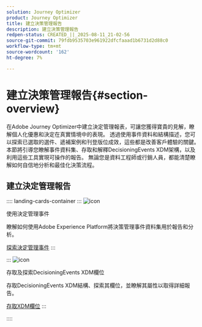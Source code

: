 ```yaml
---
solution: Journey Optimizer
product: Journey Optimizer
title: 建立決策管理報告
description: 建立決策管理報告
redpen-status: CREATED_||_2025-08-11_21-02-56
source-git-commit: 79fdb9535703e961922dfcfaaad1b6731d2d88c0
workflow-type: tm+mt
source-wordcount: '162'
ht-degree: 7%

---
```



# 建立決策管理報告{#section-overview}

在Adobe Journey Optimizer中建立決定管理報表，可讓您獲得寶貴的見解，瞭解個人化優惠和決定在真實情境中的表現。 透過使用事件資料和結構描述，您可以探索已選取的選件、遞補案例和刊登版位成效，這些都是改善客戶體驗的關鍵。 本節將引導您瞭解事件資料集、存取和解釋DecisioningEvents XDM架構，以及利用這些工具實現可操作的報告。 無論您是資料工程師或行銷人員，都能清楚瞭解如何自信地分析和最佳化決策流程。

## 建立決定管理報告

:::: landing-cards-container
:::
![icon](https://cdn.experienceleague.adobe.com/icons/book.svg?lang=zh-Hant)

使用決定管理事件

瞭解如何使用Adobe Experience Platform將決策管理事件資料集用於報告和分析。

[探索決定管理事件](../using/offers/reports/get-started-events.md)
:::

:::
![icon](https://cdn.experienceleague.adobe.com/icons/list-check.svg?lang=zh-Hant)

存取及探索DecisioningEvents XDM欄位

存取DecisioningEvents XDM結構、探索其欄位，並瞭解其屬性以取得詳細報告。

[存取XDM欄位](../using/offers/reports/xdm-fields.md)
:::

::::
